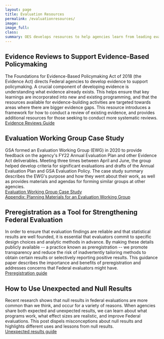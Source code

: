 ```yaml
---
layout: page
title: Evaluation Resources
permalink: /evaluationresources/
image:
image_full: 
class:
summary: OES develops resources to help agencies learn from leading evaluation practices. 
---
```


## Evidence Reviews to Support Evidence-Based Policymaking 
The Foundations for Evidence-Based Policymaking Act of 2018 (the Evidence Act) directs Federal agencies to develop evidence to support policymaking. A crucial component of developing evidence is understanding what evidence already exists. This helps ensure that key learnings are incorporated into new and existing programming, and that the resources available for evidence-building activities are targeted towards areas where there are bigger evidence gaps. This resource introduces a framework for how to conduct a review of existing evidence, and provides additional resources for those seeking to conduct more systematic reviews. 
<br/>
<a href="{{ '/assets/files/evidence-reviews-to-support-evidence-based-policymaking.pdf' | prepend: site.baseurl }}">Evidence Reviews Guide</a>

## Evaluation Working Group Case Study
GSA formed an Evaluation Working Group (EWG) in 2020 to provide feedback on the agency's FY22 Annual Evaluation Plan and other Evidence Act deliverables. Meeting three times between April and June, the group helped develop criteria for significant evaluations and drafts of the Annual Evaluation Plan and GSA Evaluation Policy. The case study summary describes the EWG's purpose and how they went about their work, as well as provides materials and agendas for forming similar groups at other agencies.
<br/>
<a href="{{ '/assets/files/ewg-case-study.pdf' | prepend: site.baseurl }}">Evaluation Working Group Case Study</a>
<br/>
<a href="{{ '/assets/files/ewg-planning-materials.pdf' | prepend: site.baseurl }}">Appendix: Planning Materials for an Evaluation Working Group</a>

## Preregistration as a Tool for Strengthening Federal Evaluation
In order to ensure that evaluation findings are reliable and that statistical results are well founded, it is essential that evaluators commit to specific design choices and analytic methods in advance. By making these details publicly available -- a practice known as preregistration -- we promote transparency and reduce the risk of inadvertently tailoring methods to obtain certain results or selectively reporting positive results. This guidance paper describes the importance and benefits of preregistration and addresses concerns that Federal evaluators might have.
<br/>
<a href="{{ '/assets/files/preregistration-as-a-tool-in-federal-evaluation.pdf' | prepend: site.baseurl }}">Preregistration guide</a>

## How to Use Unexpected and Null Results
Recent research shows that null results in federal evaluations are more common than we think, and occur for a variety of reasons. When agencies share both expected and unexpected results, we can learn about what programs work, what effect sizes are realistic, and improve Federal evaluations. This post dispels misconceptions about null results and highlights different uses and lessons from null results. 
<br/>
 <a href="{{ '/assets/files/unexpected-results-2-pager.pdf' | prepend: site.baseurl }}">Unexpected results guide</a>
